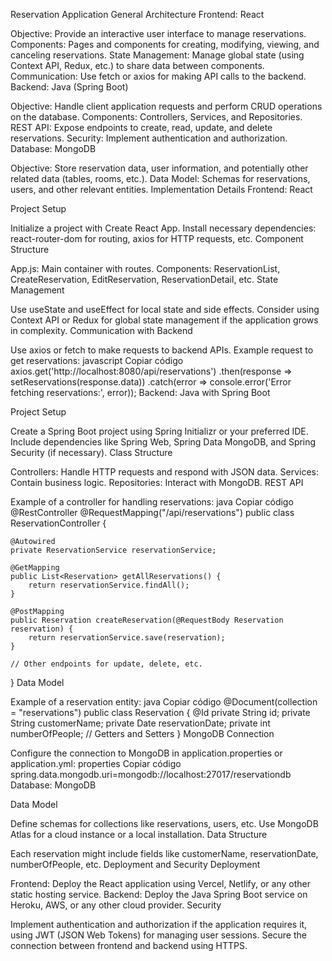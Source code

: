 Reservation Application
General Architecture
Frontend: React

Objective: Provide an interactive user interface to manage reservations.
Components: Pages and components for creating, modifying, viewing, and canceling reservations.
State Management: Manage global state (using Context API, Redux, etc.) to share data between components.
Communication: Use fetch or axios for making API calls to the backend.
Backend: Java (Spring Boot)

Objective: Handle client application requests and perform CRUD operations on the database.
Components: Controllers, Services, and Repositories.
REST API: Expose endpoints to create, read, update, and delete reservations.
Security: Implement authentication and authorization.
Database: MongoDB

Objective: Store reservation data, user information, and potentially other related data (tables, rooms, etc.).
Data Model: Schemas for reservations, users, and other relevant entities.
Implementation Details
Frontend: React

Project Setup

Initialize a project with Create React App.
Install necessary dependencies: react-router-dom for routing, axios for HTTP requests, etc.
Component Structure

App.js: Main container with routes.
Components: ReservationList, CreateReservation, EditReservation, ReservationDetail, etc.
State Management

Use useState and useEffect for local state and side effects.
Consider using Context API or Redux for global state management if the application grows in complexity.
Communication with Backend

Use axios or fetch to make requests to backend APIs.
Example request to get reservations:
javascript
Copiar código
axios.get('http://localhost:8080/api/reservations')
  .then(response => setReservations(response.data))
  .catch(error => console.error('Error fetching reservations:', error));
Backend: Java with Spring Boot

Project Setup

Create a Spring Boot project using Spring Initializr or your preferred IDE.
Include dependencies like Spring Web, Spring Data MongoDB, and Spring Security (if necessary).
Class Structure

Controllers: Handle HTTP requests and respond with JSON data.
Services: Contain business logic.
Repositories: Interact with MongoDB.
REST API

Example of a controller for handling reservations:
java
Copiar código
@RestController
@RequestMapping("/api/reservations")
public class ReservationController {

    @Autowired
    private ReservationService reservationService;

    @GetMapping
    public List<Reservation> getAllReservations() {
        return reservationService.findAll();
    }

    @PostMapping
    public Reservation createReservation(@RequestBody Reservation reservation) {
        return reservationService.save(reservation);
    }

    // Other endpoints for update, delete, etc.
}
Data Model

Example of a reservation entity:
java
Copiar código
@Document(collection = "reservations")
public class Reservation {
    @Id
    private String id;
    private String customerName;
    private Date reservationDate;
    private int numberOfPeople;
    // Getters and Setters
}
MongoDB Connection

Configure the connection to MongoDB in application.properties or application.yml:
properties
Copiar código
spring.data.mongodb.uri=mongodb://localhost:27017/reservationdb
Database: MongoDB

Data Model

Define schemas for collections like reservations, users, etc.
Use MongoDB Atlas for a cloud instance or a local installation.
Data Structure

Each reservation might include fields like customerName, reservationDate, numberOfPeople, etc.
Deployment and Security
Deployment

Frontend: Deploy the React application using Vercel, Netlify, or any other static hosting service.
Backend: Deploy the Java Spring Boot service on Heroku, AWS, or any other cloud provider.
Security

Implement authentication and authorization if the application requires it, using JWT (JSON Web Tokens) for managing user sessions.
Secure the connection between frontend and backend using HTTPS.






